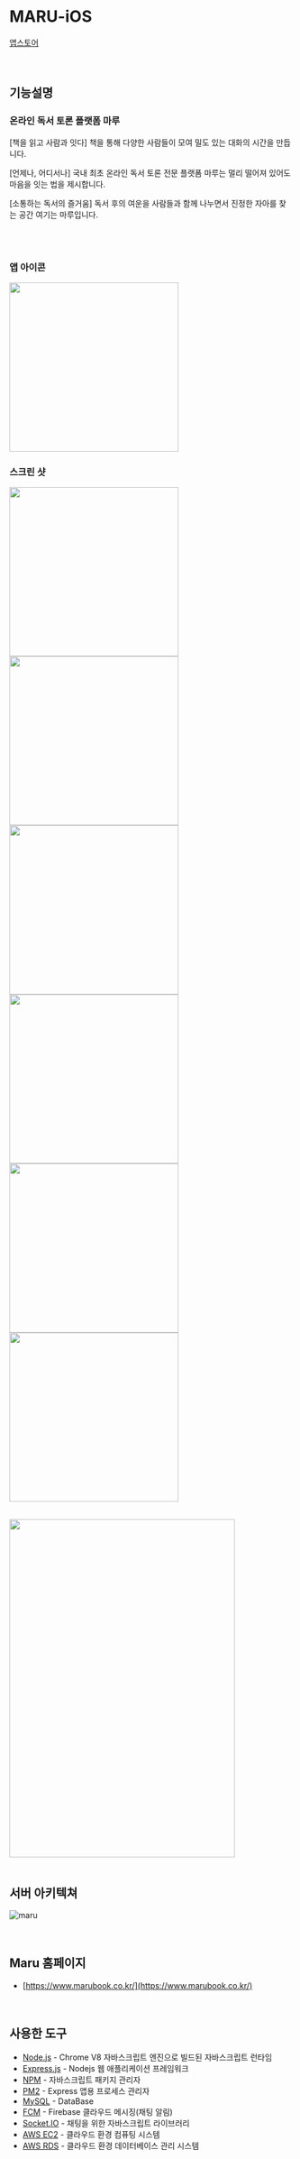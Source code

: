 # MARU-iOS

[앱스토어](https://url.kr/ap9CX7) 
<br>
<br>
<br>

## 기능설명

### 온라인 독서 토론 플랫폼 마루

[책을 읽고 사람과 잇다]
책을 통해 다양한 사람들이 모여 밀도 있는 대화의 시간을 만듭니다. 


[언제나, 어디서나]
국내 최초 온라인 독서 토론 전문 플랫폼 마루는 멀리 떨어져 있어도 마음을 잇는 법을 제시합니다. 


[소통하는 독서의 즐거움]
독서 후의 여운을 사람들과 함께 나누면서 진정한 자아를 찾는 공간 여기는 마루입니다. 

<br>
<br>

### 앱 아이콘

<img src="https://user-images.githubusercontent.com/22820675/96755251-6d8cb380-140d-11eb-8569-14b7e1eb12c2.png" width="300">
<br>

### 스크린 샷

<img src="https://user-images.githubusercontent.com/22820675/96754813-c3ad2700-140c-11eb-9f75-9fefaeb28b73.png" width="300"><img src="https://user-images.githubusercontent.com/22820675/96754803-c27bfa00-140c-11eb-9169-986bea7a2a39.png" width="300"><img src="https://user-images.githubusercontent.com/22820675/96754687-96f90f80-140c-11eb-9b06-35810a1b8d20.png" width="300"><img src="https://user-images.githubusercontent.com/22820675/96754684-96607900-140c-11eb-9fb9-fe7dc619027b.png" width="300"><img src="https://user-images.githubusercontent.com/22820675/96754682-95c7e280-140c-11eb-858a-9d701846c7d4.png" width="300"><img src="https://user-images.githubusercontent.com/22820675/96754676-93fe1f00-140c-11eb-8031-bde69064c0ff.png" width="300">

<br>

<div>
 <img src="https://user-images.githubusercontent.com/58697091/93447777-c4cece00-f90d-11ea-9720-70cb41d13168.png" width="400" height="600">
</div>

<br>

## 서버 아키텍쳐 

![maru](https://user-images.githubusercontent.com/45676906/109586266-3e6b1900-7b48-11eb-95bc-470b9ff81a6a.png)

<br>

## Maru 홈페이지

- [https://www.marubook.co.kr/](https://www.marubook.co.kr/)

<br>

## 사용한 도구

- [Node.js]() - Chrome V8 자바스크립트 엔진으로 빌드된 자바스크립트 런타임
- [Express.js]() - Nodejs 웹 애플리케이션 프레임워크
- [NPM]()  - 자바스크립트 패키지 관리자
- [PM2]() - Express 앱용 프로세스 관리자
- [MySQL]() - DataBase
- [FCM]() - Firebase 클라우드 메시징(채팅 알림)
- [Socket.IO]() - 채팅을 위한 자바스크립트 라이브러리
- [AWS EC2]() - 클라우드 환경 컴퓨팅 시스템
- [AWS RDS]() - 클라우드 환경 데이터베이스 관리 시스템


